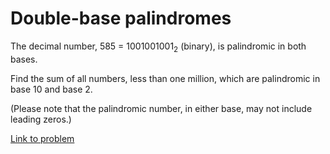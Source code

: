 # Double-base palindromes

<p>The decimal number, 585 = 1001001001<sub>2</sub> (binary), is palindromic in both bases.</p>
<p>Find the sum of all numbers, less than one million, which are palindromic in base 10 and base 2.</p>
<p class="smaller">(Please note that the palindromic number, in either base, may not include leading zeros.)</p>


[Link to problem](https://projecteuler.net/problem=36)
